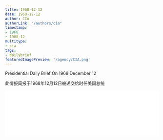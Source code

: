 ```yaml
---
title: 1968-12-12
date: 1968-12-12
author: CIA 
authorLink: "/authors/cia"
timestamp: 
- 1968
- 1968-12
multitype: 
- cia
tags: 
- dailybrief
featuredImagePreview: '/agency/CIA.png'
---
```



Presidential Daily Brief On 1968 December 12

此情报简报于1968年12月12日被递交给时任美国总统

<!--more-->





<div id="over" style="width:100%; overflow:hidden"> <iframe id="sFrame" name="sFrame" frameborder="no" border="0"  allowfullscreen marginwidth="0" scrolling="no" src = " /CIA/1968-12-12.html "  style = " position:absulute; width: 806px; top: 300;" > </iframe> </div>